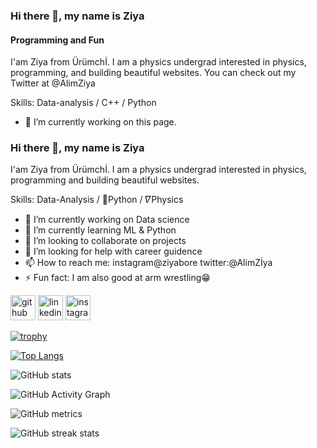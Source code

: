 ### Hi there 👋, my name is Ziya
#### Programming and Fun

I'am Ziya from Ürümchİ. I am a physics undergrad interested in physics, programming, and building beautiful websites. You can check out my Twitter at @AlimZiya

Skills: Data-analysis / C++ / Python

- 🔭 I’m currently working on this page. 

### Hi there 👋, my name is Ziya
I'am Ziya from Ürümchİ. I am a physics undergrad interested in physics, programming and building beautiful websites.

Skills: Data-Analysis / 🐍Python / 𝛻Physics

- 🔭 I’m currently working on Data science 
- 🌱 I’m currently learning ML & Python 
- 👯 I’m looking to collaborate on projects 
- 🤔 I’m looking for help with career guidence 
- 📫 How to reach me: instagram@ziyabore twitter:@AlimZİya 
- ⚡ Fun fact: I am also good at arm wrestling😁  


[<img src='https://cdn.jsdelivr.net/npm/simple-icons@3.0.1/icons/github.svg' alt='github' height='40'>](https://github.com/YolbarsZiya1997)  [<img src='https://cdn.jsdelivr.net/npm/simple-icons@3.0.1/icons/linkedin.svg' alt='linkedin' height='40'>](https://www.linkedin.com/in/https://www.linkedin.com/in/ziya-alim-457898203//)  [<img src='https://cdn.jsdelivr.net/npm/simple-icons@3.0.1/icons/instagram.svg' alt='instagram' height='40'>](https://www.instagram.com/https://www.instagram.com/ziyabore//)  

[![trophy](https://github-profile-trophy.vercel.app/?username=YolbarsZiya1997)](https://github.com/ryo-ma/github-profile-trophy)

[![Top Langs](https://github-readme-stats.vercel.app/api/top-langs/?username=YolbarsZiya1997)](https://github.com/anuraghazra/github-readme-stats)

![GitHub stats](https://github-readme-stats.vercel.app/api?username=YolbarsZiya1997&show_icons=true)  

![GitHub Activity Graph](https://activity-graph.herokuapp.com/graph?username=YolbarsZiya1997)  

![GitHub metrics](https://metrics.lecoq.io/YolbarsZiya1997)  

![GitHub streak stats](https://github-readme-streak-stats.herokuapp.com/?user=YolbarsZiya1997)  





